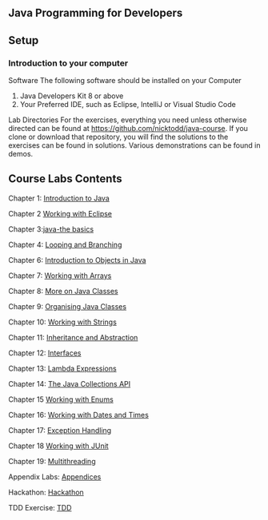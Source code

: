 ## Java Programming for Developers

## Setup

### Introduction to your computer

Software
The following software should be installed on your Computer

1. Java Developers Kit 8 or above
2. Your Preferred IDE, such as Eclipse, IntelliJ or Visual Studio Code

Lab Directories
For the exercises, everything you need unless otherwise directed can be found at https://github.com/nicktodd/java-course. If you clone or download that repository, you will find the solutions to the exercises can be found in solutions. Various demonstrations can be found in demos.

## Course Labs Contents

Chapter 1: [Introduction to Java](chapter1.md)

Chapter 2 [Working with Eclipse](chapter2.md)

Chapter 3:[java-the basics](chapter3.md)

Chapter 4: [Looping and Branching](Chapter4.md)

Chapter 6: [Introduction to Objects in Java](Chapter6.md)

Chapter 7: [Working with Arrays](chapter7.md)

Chapter 8: [More on Java Classes](chapter8.md)

Chapter 9: [Organising Java Classes](chapter9.md)

Chapter 10: [Working with Strings](chapter10.md)

Chapter 11: [Inheritance and Abstraction](Chapter11.md)

Chapter 12: [Interfaces](chapter12.md)

Chapter 13: [Lambda Expressions](chapter13.md)

Chapter 14: [The Java Collections API](chapter14.md)

Chapter 15 [Working with Enums](chapter15.md)

Chapter 16: [Working with Dates and Times](chapter16.md)

Chapter 17: [Exception Handling](chapter17.md)

Chapter 18 [Working with JUnit](chapter18.md)

Chapter 19: [Multithreading](chapter19.md)

Appendix Labs: [Appendices](AppendixLabs.md)

Hackathon: [Hackathon](assignment.md)

TDD Exercise: [TDD](tdd.md)